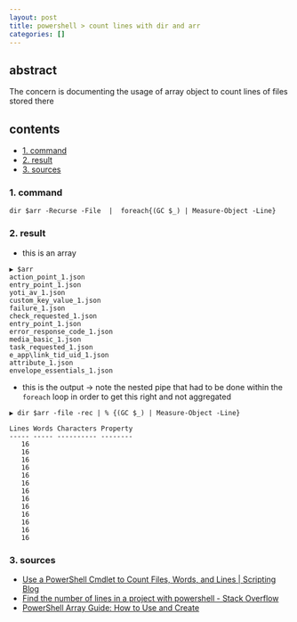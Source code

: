 ```yaml
---
layout: post
title: powershell > count lines with dir and arr
categories: []
---
```

## abstract
The concern is documenting the usage of array object to count lines of files stored there

## contents
<!-- TOC -->

- [1. command](#1-command)
- [2. result](#2-result)
- [3. sources](#3-sources)

<!-- /TOC -->

### 1. command

```
dir $arr -Recurse -File  |  foreach{(GC $_) | Measure-Object -Line}
```
### 2. result
* this is an array 
```
▶ $arr
action_point_1.json
entry_point_1.json
yoti_av_1.json
custom_key_value_1.json
failure_1.json
check_requested_1.json
entry_point_1.json
error_response_code_1.json
media_basic_1.json
task_requested_1.json
e_app\link_tid_uid_1.json
attribute_1.json
envelope_essentials_1.json
```

* this is the output → note the nested pipe that had to be done within the `foreach` loop in order to get this right and not aggregated 

```
▶ dir $arr -file -rec | % {(GC $_) | Measure-Object -Line}

Lines Words Characters Property
----- ----- ---------- --------
   16
   16
   16
   16
   16
   16
   16
   16
   16
   16
   16
   16
   16
```

### 3. sources
* [Use a PowerShell Cmdlet to Count Files, Words, and Lines | Scripting Blog](https://devblogs.microsoft.com/scripting/use-a-powershell-cmdlet-to-count-files-words-and-lines/)
* [Find the number of lines in a project with powershell - Stack Overflow](https://stackoverflow.com/questions/561327/find-the-number-of-lines-in-a-project-with-powershell)
* [PowerShell Array Guide: How to Use and Create](https://www.varonis.com/blog/powershell-array/)
